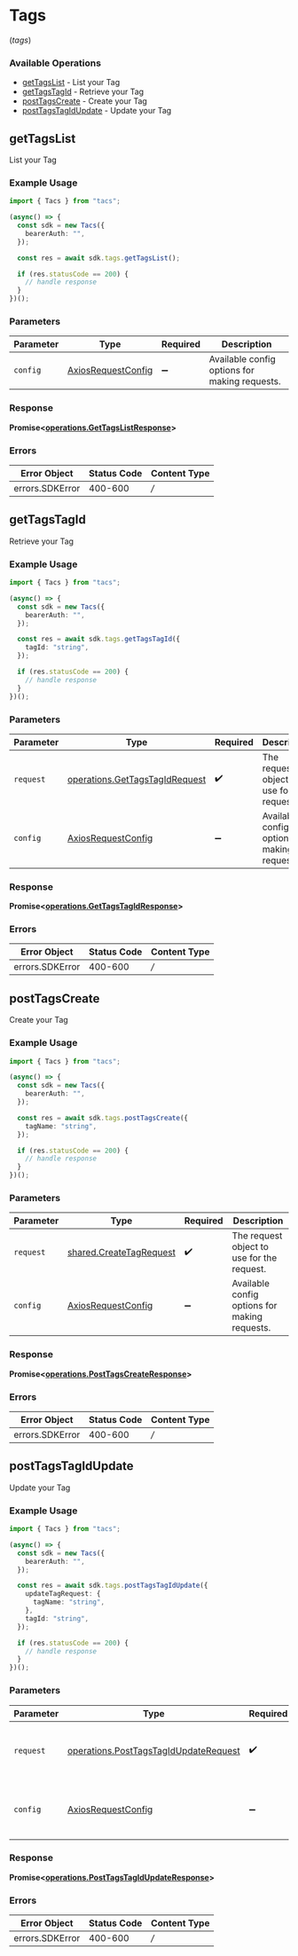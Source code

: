 # Tags
(*tags*)

### Available Operations

* [getTagsList](#gettagslist) - List your Tag
* [getTagsTagId](#gettagstagid) - Retrieve your Tag
* [postTagsCreate](#posttagscreate) - Create your Tag
* [postTagsTagIdUpdate](#posttagstagidupdate) - Update your Tag

## getTagsList

List your Tag

### Example Usage

```typescript
import { Tacs } from "tacs";

(async() => {
  const sdk = new Tacs({
    bearerAuth: "",
  });

  const res = await sdk.tags.getTagsList();

  if (res.statusCode == 200) {
    // handle response
  }
})();
```

### Parameters

| Parameter                                                    | Type                                                         | Required                                                     | Description                                                  |
| ------------------------------------------------------------ | ------------------------------------------------------------ | ------------------------------------------------------------ | ------------------------------------------------------------ |
| `config`                                                     | [AxiosRequestConfig](https://axios-http.com/docs/req_config) | :heavy_minus_sign:                                           | Available config options for making requests.                |


### Response

**Promise<[operations.GetTagsListResponse](../../sdk/models/operations/gettagslistresponse.md)>**
### Errors

| Error Object    | Status Code     | Content Type    |
| --------------- | --------------- | --------------- |
| errors.SDKError | 400-600         | */*             |

## getTagsTagId

Retrieve your Tag

### Example Usage

```typescript
import { Tacs } from "tacs";

(async() => {
  const sdk = new Tacs({
    bearerAuth: "",
  });

  const res = await sdk.tags.getTagsTagId({
    tagId: "string",
  });

  if (res.statusCode == 200) {
    // handle response
  }
})();
```

### Parameters

| Parameter                                                                            | Type                                                                                 | Required                                                                             | Description                                                                          |
| ------------------------------------------------------------------------------------ | ------------------------------------------------------------------------------------ | ------------------------------------------------------------------------------------ | ------------------------------------------------------------------------------------ |
| `request`                                                                            | [operations.GetTagsTagIdRequest](../../sdk/models/operations/gettagstagidrequest.md) | :heavy_check_mark:                                                                   | The request object to use for the request.                                           |
| `config`                                                                             | [AxiosRequestConfig](https://axios-http.com/docs/req_config)                         | :heavy_minus_sign:                                                                   | Available config options for making requests.                                        |


### Response

**Promise<[operations.GetTagsTagIdResponse](../../sdk/models/operations/gettagstagidresponse.md)>**
### Errors

| Error Object    | Status Code     | Content Type    |
| --------------- | --------------- | --------------- |
| errors.SDKError | 400-600         | */*             |

## postTagsCreate

Create your Tag

### Example Usage

```typescript
import { Tacs } from "tacs";

(async() => {
  const sdk = new Tacs({
    bearerAuth: "",
  });

  const res = await sdk.tags.postTagsCreate({
    tagName: "string",
  });

  if (res.statusCode == 200) {
    // handle response
  }
})();
```

### Parameters

| Parameter                                                              | Type                                                                   | Required                                                               | Description                                                            |
| ---------------------------------------------------------------------- | ---------------------------------------------------------------------- | ---------------------------------------------------------------------- | ---------------------------------------------------------------------- |
| `request`                                                              | [shared.CreateTagRequest](../../sdk/models/shared/createtagrequest.md) | :heavy_check_mark:                                                     | The request object to use for the request.                             |
| `config`                                                               | [AxiosRequestConfig](https://axios-http.com/docs/req_config)           | :heavy_minus_sign:                                                     | Available config options for making requests.                          |


### Response

**Promise<[operations.PostTagsCreateResponse](../../sdk/models/operations/posttagscreateresponse.md)>**
### Errors

| Error Object    | Status Code     | Content Type    |
| --------------- | --------------- | --------------- |
| errors.SDKError | 400-600         | */*             |

## postTagsTagIdUpdate

Update your Tag

### Example Usage

```typescript
import { Tacs } from "tacs";

(async() => {
  const sdk = new Tacs({
    bearerAuth: "",
  });

  const res = await sdk.tags.postTagsTagIdUpdate({
    updateTagRequest: {
      tagName: "string",
    },
    tagId: "string",
  });

  if (res.statusCode == 200) {
    // handle response
  }
})();
```

### Parameters

| Parameter                                                                                          | Type                                                                                               | Required                                                                                           | Description                                                                                        |
| -------------------------------------------------------------------------------------------------- | -------------------------------------------------------------------------------------------------- | -------------------------------------------------------------------------------------------------- | -------------------------------------------------------------------------------------------------- |
| `request`                                                                                          | [operations.PostTagsTagIdUpdateRequest](../../sdk/models/operations/posttagstagidupdaterequest.md) | :heavy_check_mark:                                                                                 | The request object to use for the request.                                                         |
| `config`                                                                                           | [AxiosRequestConfig](https://axios-http.com/docs/req_config)                                       | :heavy_minus_sign:                                                                                 | Available config options for making requests.                                                      |


### Response

**Promise<[operations.PostTagsTagIdUpdateResponse](../../sdk/models/operations/posttagstagidupdateresponse.md)>**
### Errors

| Error Object    | Status Code     | Content Type    |
| --------------- | --------------- | --------------- |
| errors.SDKError | 400-600         | */*             |
